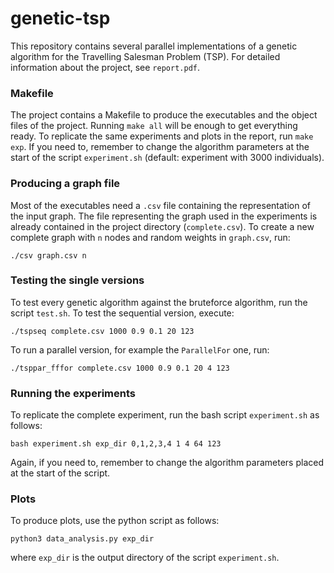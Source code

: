 # genetic-tsp

This repository contains several parallel implementations of a genetic algorithm for the Travelling Salesman Problem (TSP).
For detailed information about the project, see `report.pdf`.

### Makefile
The project contains a Makefile to produce the executables and
the object files of the project. Running `make all` will be enough to get
everything ready. To replicate the same experiments and plots in the report, run `make exp`. If you need to, remember
to change the algorithm parameters at the start
of the script `experiment.sh` (default: experiment with 3000 individuals).


### Producing a graph file
Most of the executables need a `.csv` file containing the representation of the input graph. The file representing the graph used in the experiments
is already contained in the project directory (`complete.csv`).
To create a new complete graph with `n` nodes and random weights in `graph.csv`,
run:

    ./csv graph.csv n

### Testing the single versions
To test every genetic algorithm against the bruteforce algorithm, run the script
`test.sh`.
To test the sequential version, execute:

    ./tspseq complete.csv 1000 0.9 0.1 20 123

To run a parallel version, for example the `ParallelFor` one, run:

    ./tsppar_fffor complete.csv 1000 0.9 0.1 20 4 123


### Running the experiments
To replicate the complete experiment, run the bash script `experiment.sh` as follows:

    bash experiment.sh exp_dir 0,1,2,3,4 1 4 64 123

Again, if you need to, remember to change the algorithm parameters placed at the
start of the script.



### Plots
To produce plots, use the python script as follows:

    python3 data_analysis.py exp_dir

where `exp_dir` is the output directory of the script `experiment.sh`.
